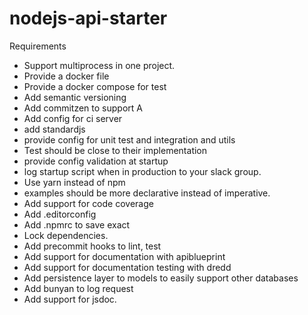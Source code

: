 # nodejs-api-starter


Requirements
- Support multiprocess in one project.
- Provide a docker file
- Provide a docker compose for test
- Add semantic versioning
- Add commitzen to support A
- Add config for ci server
- add standardjs
- provide config for unit test and integration and utils
- Test should be close to their implementation
- provide config validation at startup
- log startup script when in production to your slack group.
- Use yarn instead of npm
- examples should be more declarative instead of imperative.
- Add support for code coverage
- Add .editorconfig
- Add .npmrc to save exact
- Lock dependencies.
- Add precommit hooks to lint, test
- Add support for documentation with apiblueprint
- Add support for documentation testing with dredd
- Add persistence layer to models to easily support other databases
- Add bunyan to log request
- Add support for jsdoc.

